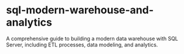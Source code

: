 # sql-modern-warehouse-and-analytics
A comprehensive guide to building a modern data warehouse with SQL Server, including ETL processes, data modeling, and analytics.
